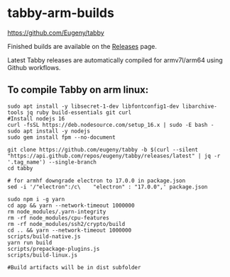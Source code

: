 # tabby-arm-builds
https://github.com/Eugeny/tabby

Finished builds are available on the [Releases](https://github.com/Jai-JAP/tabby-arm-builds/releases) page.

Latest Tabby releases are automatically compiled for armv7l/arm64 using Github workflows.

## To compile Tabby on arm linux:
```
sudo apt install -y libsecret-1-dev libfontconfig1-dev libarchive-tools jq ruby build-essentials git curl
#Install nodejs 16
curl -fsSL https://deb.nodesource.com/setup_16.x | sudo -E bash -
sudo apt install -y nodejs
sudo gem install fpm --no-document

git clone https://github.com/eugeny/tabby -b $(curl --silent "https://api.github.com/repos/eugeny/tabby/releases/latest" | jq -r '.tag_name') --single-branch
cd tabby

# for armhf downgrade electron to 17.0.0 in package.json
sed -i '/"electron":/c\    "electron" : "17.0.0",' package.json

sudo npm i -g yarn
cd app && yarn --network-timeout 1000000
rm node_modules/.yarn-integrity
rm -rf node_modules/cpu-features
rm -rf node_modules/ssh2/crypto/build  
cd .. && yarn --network-timeout 1000000
scripts/build-native.js
yarn run build
scripts/prepackage-plugins.js
scripts/build-linux.js

#Build artifacts will be in dist subfolder
```

